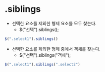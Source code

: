 # .siblings
* 선택한 요소를 제외한 형제 요소를 모두 찾는다.
    * $("선택").siblings();
```javascript
$(".select1").siblings()
```
* 선택한 요소를 제외한 형제 중에서 객체를 찾는다.
    * $("선택").siblings("객체");
```javascript
$(".select1").siblings(".select2")
```

